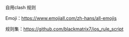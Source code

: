 自用clash 规则


Emoji：https://www.emojiall.com/zh-hans/all-emojis

规则集：https://github.com/blackmatrix7/ios_rule_script
